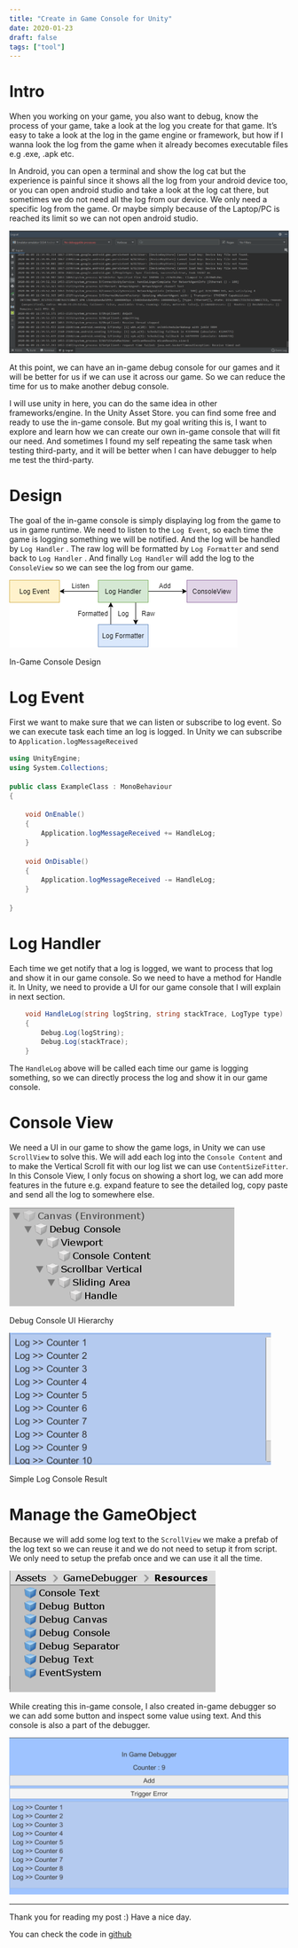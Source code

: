 ```yaml
---
title: "Create in Game Console for Unity"
date: 2020-01-23
draft: false
tags: ["tool"]
---
```


# Intro

When you working on your game, you also want to debug, know the process of your game, take a look at the log you create for that game. It’s easy to take a look at the log in the game engine or framework, but how if I wanna look the log from the game when it already becomes executable files e.g .exe, .apk etc. 

In Android, you can open a terminal and show the log cat but the experience is painful since it shows all the log from your android device too, or you can open android studio and take a look at the log cat there, but sometimes we do not need all the log from our device. We only need a specific log from the game. Or maybe simply because of the Laptop/PC is reached its limit so we can not open android studio.

![Android-Console](img/android-log.png)

At this point, we can have an in-game debug console for our games and it will be better for us if we can use it across our game. So we can reduce the time for us to make another debug console.

I will use unity in here, you can do the same idea in other frameworks/engine. In the Unity Asset Store. you can find some free and ready to use the in-game console. But my goal writing this is, I want to explore and learn how we can create our own in-game console that will fit our need. And sometimes I found my self repeating the same task when testing third-party, and it will be better when I can have debugger to help me test the third-party.

# Design

The goal of the in-game console is simply displaying log from the game to us in game runtime. We need to listen to the `Log Event`, so each time the game is logging something we will be notified. And the log will be handled by `Log Handler` . The raw log will be formatted by `Log Formatter` and send back to `Log Handler` . And finally `Log Handler` will add the log to the `ConsoleView` so we can see the log from our game.

![In-Game Console Design](img/In-GameConsole-Architecture.png)

In-Game Console Design

# Log Event

First we want to make sure that we can listen or subscribe to log event. So we can execute task each time an log is logged. In Unity we can subscribe to `Application.logMessageReceived`

```csharp
using UnityEngine;
using System.Collections;

public class ExampleClass : MonoBehaviour
{

    void OnEnable()
    {
        Application.logMessageReceived += HandleLog;
    }

    void OnDisable()
    {
        Application.logMessageReceived -= HandleLog;
    }

}
```

# Log Handler

Each time we get notify that a log is logged, we want to process that log and show it in our game console. So we need to have a method for Handle it. In Unity, we need to provide a UI for our game console that I will explain in next section. 

```csharp
    void HandleLog(string logString, string stackTrace, LogType type)
    {
        Debug.Log(logString);
        Debug.Log(stackTrace);
    }
```

The `HandleLog` above will be called each time our game is logging something, so we can directly process the log and show it in our game console.

# Console View

We need a UI in our game to show the game logs, in Unity we can use `ScrollView` to solve this. We will add each log into the `Console Content` and to make the Vertical Scroll fit with our log list we can use `ContentSizeFitter`. In this Console View, I only focus on showing a short log, we can add more features in the future e.g. expand feature to see the detailed log, copy paste and send all the log to somewhere else. 

![Debug Console UI Hierarchy](img/Untitled.png)

Debug Console UI Hierarchy

![Simple Log Console Result](img/Annotation_2020-06-07_230057.png)

Simple Log Console Result

# Manage the GameObject

Because we will add some log text to the `ScrollView` we make a prefab of the log text so we can reuse it and we do not need to setup it from script. We only need to setup the prefab once and we can use it all the time. 

![Prefab](img/Prefab.png)

While creating this in-game console, I also created in-game debugger so we can add some button and inspect some value using text. And this console is also a part of the debugger.

![Untitled-02](img/Annotation_2020-06-09_175402.png)

---

Thank you for reading my post :) Have a nice day. 

You can check the code in [github](https://github.com/AmdHamdani/Instant-Game-Debugger)
